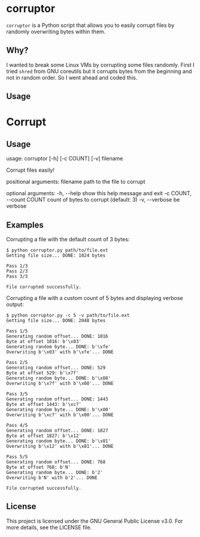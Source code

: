 # corruptor
`corruptor` is a Python script that allows you to easily corrupt files by randomly overwriting bytes within them.

## Why?
I wanted to break some Linux VMs by corrupting some files randomly. First I tried `shred` from GNU coreutils but it corrupts bytes from the beginning and not in random order. So I went ahead and coded this.

## Usage
# Corrupt


## Usage

usage: corruptor [-h] [-c COUNT] [-v] filename

Corrupt files easily!

positional arguments:
filename path to the file to corrupt

optional arguments:
-h, --help show this help message and exit
-c COUNT, --count COUNT
count of bytes to corrupt (default: 3)
-v, --verbose be verbose


## Examples

Corrupting a file with the default count of 3 bytes:

```shell
$ python corruptor.py path/to/file.ext
Getting file size... DONE: 1024 bytes

Pass 1/3
Pass 2/3
Pass 3/3

File corrupted successfully.
```

Corrupting a file with a custom count of 5 bytes and displaying verbose output:


```shell
$ python corruptor.py -c 5 -v path/to/file.ext
Getting file size... DONE: 2048 bytes

Pass 1/5
Generating random offset... DONE: 1016
Byte at offset 1016: b'\x03'
Generating random byte... DONE: b'\xfe'
Overwriting b'\x03' with b'\xfe'... DONE

Pass 2/5
Generating random offset... DONE: 529
Byte at offset 529: b'\x7f'
Generating random byte... DONE: b'\x08'
Overwriting b'\x7f' with b'\x08'... DONE

Pass 3/5
Generating random offset... DONE: 1443
Byte at offset 1443: b'\xc7'
Generating random byte... DONE: b'\x00'
Overwriting b'\xc7' with b'\x00'... DONE

Pass 4/5
Generating random offset... DONE: 1827
Byte at offset 1827: b'\x12'
Generating random byte... DONE: b'\x81'
Overwriting b'\x12' with b'\x81'... DONE

Pass 5/5
Generating random offset... DONE: 768
Byte at offset 768: b'N'
Generating random byte... DONE: b'2'
Overwriting b'N' with b'2'... DONE

File corrupted successfully.
```

## License

This project is licensed under the GNU General Public License v3.0. For more details, see the LICENSE file.
